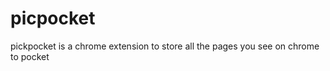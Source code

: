 picpocket
==========

pickpocket is a chrome extension to store all the pages you see on chrome to pocket
